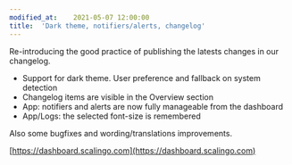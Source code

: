 ```yaml
---
modified_at:	2021-05-07 12:00:00
title:	'Dark theme, notifiers/alerts, changelog'
---
```


Re-introducing the good practice of publishing the latests changes in our changelog.

* Support for dark theme. User preference and fallback on system detection
* Changelog items are visible in the Overview section
* App: notifiers and alerts are now fully manageable from the dashboard
* App/Logs: the selected font-size is remembered

Also some bugfixes and wording/translations improvements.

[https://dashboard.scalingo.com](https://dashboard.scalingo.com)
